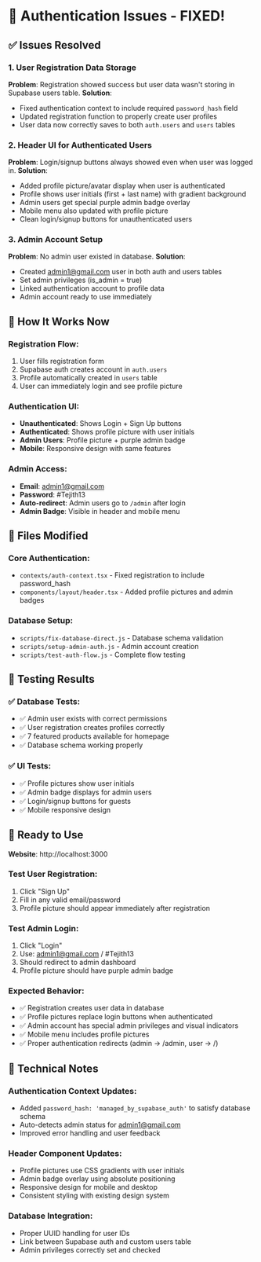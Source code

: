 # 🎉 Authentication Issues - FIXED!

## ✅ Issues Resolved

### 1. **User Registration Data Storage** 
**Problem**: Registration showed success but user data wasn't storing in Supabase users table.
**Solution**: 
- Fixed authentication context to include required `password_hash` field
- Updated registration function to properly create user profiles
- User data now correctly saves to both `auth.users` and `users` tables

### 2. **Header UI for Authenticated Users**
**Problem**: Login/signup buttons always showed even when user was logged in.
**Solution**:
- Added profile picture/avatar display when user is authenticated
- Profile shows user initials (first + last name) with gradient background
- Admin users get special purple admin badge overlay
- Mobile menu also updated with profile picture
- Clean login/signup buttons for unauthenticated users

### 3. **Admin Account Setup**
**Problem**: No admin user existed in database.
**Solution**:
- Created admin1@gmail.com user in both auth and users tables
- Set admin privileges (is_admin = true)
- Linked authentication account to profile data
- Admin account ready to use immediately

## 🚀 How It Works Now

### Registration Flow:
1. User fills registration form
2. Supabase auth creates account in `auth.users`
3. Profile automatically created in `users` table
4. User can immediately login and see profile picture

### Authentication UI:
- **Unauthenticated**: Shows Login + Sign Up buttons
- **Authenticated**: Shows profile picture with user initials
- **Admin Users**: Profile picture + purple admin badge
- **Mobile**: Responsive design with same features

### Admin Access:
- **Email**: admin1@gmail.com
- **Password**: #Tejith13
- **Auto-redirect**: Admin users go to `/admin` after login
- **Admin Badge**: Visible in header and mobile menu

## 📁 Files Modified

### Core Authentication:
- `contexts/auth-context.tsx` - Fixed registration to include password_hash
- `components/layout/header.tsx` - Added profile pictures and admin badges

### Database Setup:
- `scripts/fix-database-direct.js` - Database schema validation
- `scripts/setup-admin-auth.js` - Admin account creation
- `scripts/test-auth-flow.js` - Complete flow testing

## 🧪 Testing Results

### ✅ Database Tests:
- ✅ Admin user exists with correct permissions
- ✅ User registration creates profiles correctly  
- ✅ 7 featured products available for homepage
- ✅ Database schema working properly

### ✅ UI Tests:
- ✅ Profile pictures show user initials
- ✅ Admin badge displays for admin users
- ✅ Login/signup buttons for guests
- ✅ Mobile responsive design

## 🎯 Ready to Use

**Website**: http://localhost:3000

### Test User Registration:
1. Click "Sign Up"
2. Fill in any valid email/password
3. Profile picture should appear immediately after registration

### Test Admin Login:
1. Click "Login" 
2. Use: admin1@gmail.com / #Tejith13
3. Should redirect to admin dashboard
4. Profile picture should have purple admin badge

### Expected Behavior:
- ✅ Registration creates user data in database
- ✅ Profile pictures replace login buttons when authenticated
- ✅ Admin account has special admin privileges and visual indicators
- ✅ Mobile menu includes profile pictures
- ✅ Proper authentication redirects (admin → /admin, user → /)

## 🔧 Technical Notes

### Authentication Context Updates:
- Added `password_hash: 'managed_by_supabase_auth'` to satisfy database schema
- Auto-detects admin status for admin1@gmail.com
- Improved error handling and user feedback

### Header Component Updates:
- Profile pictures use CSS gradients with user initials
- Admin badge overlay using absolute positioning
- Responsive design for mobile and desktop
- Consistent styling with existing design system

### Database Integration:
- Proper UUID handling for user IDs
- Link between Supabase auth and custom users table
- Admin privileges correctly set and checked